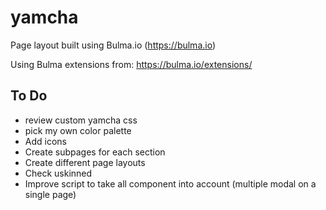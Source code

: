 # yamcha

Page layout built using Bulma.io (https://bulma.io)

Using Bulma extensions from: https://bulma.io/extensions/

## To Do
- review custom yamcha css
- pick my own color palette
- Add icons
- Create subpages for each section
- Create different page layouts
- Check uskinned
- Improve script to take all component into account (multiple modal on a single page)